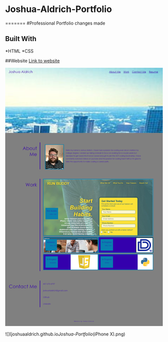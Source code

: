 # Joshua-Aldrich-Portfolio

=======
#Professional Portfolio changes made

## Built With

*HTML
*CSS

##Website
[Link to website](https://joshuaaldrich.github.io/Joshua-Portfolio/)

![](joshuaaldrich.github.io_Joshua-Portfolio_.png)

![](joshuaaldrich.github.io*Joshua-Portfolio*(iPhone X).png)
